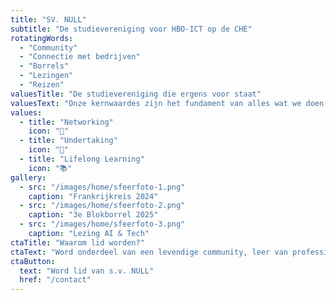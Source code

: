 ```yaml
---
title: "SV. NULL"
subtitle: "De studievereniging voor HBO-ICT op de CHE"
rotatingWords:
  - "Community"
  - "Connectie met bedrijven"
  - "Borrels"
  - "Lezingen"
  - "Reizen"
valuesTitle: "De studievereniging die ergens voor staat"
valuesText: "Onze kernwaardes zijn het fundament van alles wat we doen."
values:
  - title: "Networking"
    icon: "🤝"
  - title: "Undertaking"
    icon: "🚀"
  - title: "Lifelong Learning"
    icon: "📚"
gallery:
  - src: "/images/home/sfeerfoto-1.png"
    caption: "Frankrijkreis 2024"
  - src: "/images/home/sfeerfoto-2.png"
    caption: "3e Blokborrel 2025"
  - src: "/images/home/sfeerfoto-3.png"
    caption: "Lezing AI & Tech"
ctaTitle: "Waarom lid worden?"
ctaText: "Word onderdeel van een levendige community, leer van professionals en bouw vriendschappen voor het leven."
ctaButton:
  text: "Word lid van s.v. NULL"
  href: "/contact"
---
```

